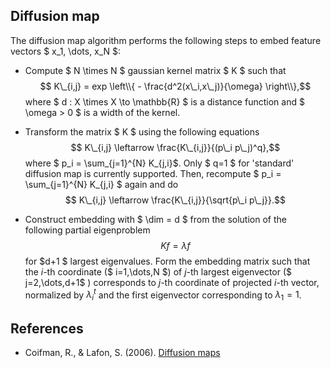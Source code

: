 Diffusion map
-------------

The diffusion map algorithm performs the following steps to embed 
feature vectors $ x\_1, \dots, x\_N $:
  
* Compute $ N \times N $ gaussian kernel matrix $ K $ such that 
  $$ K\_{i,j} = exp \left\\{ - \frac{d^2(x\_i,x\_j)}{\omega} \right\\},$$
  where $ d : X \times X \to \mathbb{R} $ is a distance function and
  $ \omega > 0 $ is a width of the kernel.
 
* Transform the matrix $ K $ using the following equations
  $$ K\_{i,j} \leftarrow \frac{K\_{i,j}}{(p\_i p\_j)^q},$$ where $ p\_i = \sum\_{j=1}^{N} K\_{j,i}$. 
  Only $ q=1 $ for 'standard' diffusion map is currently supported.
  Then, recompute $ p\_i = \sum\_{j=1}^{N} K\_{j,i} $ again and do
  $$ K\_{i,j} \leftarrow \frac{K\_{i,j}}{\sqrt{p\_i p\_j}}.$$
  
* Construct embedding with $ \dim = d $ from the solution of the following partial eigenproblem
  $$ K f = \lambda f $$
  for $d+1 $ largest eigenvalues. Form the embedding matrix such that the 
  $i$-th coordinate ($ i=1,\dots,N $) of $j$-th largest
  eigenvector ($ j=2,\dots,d+1$ ) corresponds to $j$-th coordinate 
  of projected $i$-th vector, normalized by $\lambda_i^t$ and the first eigenvector 
  corresponding to $\lambda_1 = 1$.

References
----------

* Coifman, R., & Lafon, S. (2006). 
  [Diffusion maps](http://linkinghub.elsevier.com/retrieve/pii/S1063520306000546)

